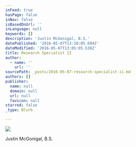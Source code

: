 ```yaml
---
inFeed: true
hasPage: false
inNav: false
isBasedOnUrl: ''
inLanguage: null
keywords: []
description: 'Justin McGonigal, B.S.'
datePublished: '2016-05-07T13:10:05.694Z'
dateModified: '2016-05-07T13:05:05.538Z'
title: Research Specialist II
author:
  - name: ''
    url: ''
sourcePath: _posts/2016-05-07-research-specialist-ii.md
authors: []
publisher:
  name: null
  domain: null
  url: null
  favicon: null
starred: false
_type: Blurb

---
```

![](https://the-grid-user-content.s3-us-west-2.amazonaws.com/6b0bc352-c931-4f01-8c32-167ff2e6dbd6.jpg)

Justin McGonigal, B.S.